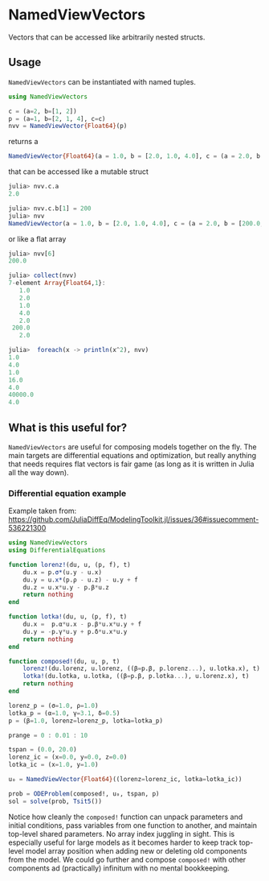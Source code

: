 # NamedViewVectors

 Vectors that can be accessed like arbitrarily nested structs.

## Usage
```NamedViewVectors``` can be instantiated with named tuples.

```julia
using NamedViewVectors

c = (a=2, b=[1, 2])
p = (a=1, b=[2, 1, 4], c=c)
nvv = NamedViewVector{Float64}(p)
```

returns a

```julia
NamedViewVector{Float64}(a = 1.0, b = [2.0, 1.0, 4.0], c = (a = 2.0, b = [1.0, 2.0]))
```

that can be accessed like a mutable struct

```julia
julia> nvv.c.a
2.0

julia> nvv.c.b[1] = 200
julia> nvv
NamedViewVector(a = 1.0, b = [2.0, 1.0, 4.0], c = (a = 2.0, b = [200.0, 2.0]))
```

or like a flat array

```julia
julia> nvv[6]
200.0

julia> collect(nvv)
7-element Array{Float64,1}:
   1.0
   2.0
   1.0
   4.0
   2.0
 200.0
   2.0

julia>  foreach(x -> println(x^2), nvv)
1.0
4.0
1.0
16.0
4.0
40000.0
4.0
```

## What is this useful for?
```NamedViewVectors``` are useful for composing models together on the fly. The main targets are differential equations and optimization, but really anything that needs requires flat vectors is fair game (as long as it is written in Julia all the way down).

### Differential equation example
Example taken from:
https://github.com/JuliaDiffEq/ModelingToolkit.jl/issues/36#issuecomment-536221300
```julia
using NamedViewVectors
using DifferentialEquations

function lorenz!(du, u, (p, f), t)
    du.x = p.σ*(u.y - u.x)
    du.y = u.x*(p.ρ - u.z) - u.y + f
    du.z = u.x*u.y - p.β*u.z
    return nothing
end

function lotka!(du, u, (p, f), t)
    du.x =  p.α*u.x - p.β*u.x*u.y + f
    du.y = -p.γ*u.y + p.δ*u.x*u.y
    return nothing
end

function composed!(du, u, p, t)
    lorenz!(du.lorenz, u.lorenz, ((β=p.β, p.lorenz...), u.lotka.x), t)
    lotka!(du.lotka, u.lotka, ((β=p.β, p.lotka...), u.lorenz.x), t)
    return nothing
end

lorenz_p = (σ=1.0, ρ=1.0)
lotka_p = (α=1.0, γ=3.1, δ=0.5)
p = (β=1.0, lorenz=lorenz_p, lotka=lotka_p)

prange = 0 : 0.01 : 10

tspan = (0.0, 20.0)
lorenz_ic = (x=0.0, y=0.0, z=0.0)
lotka_ic = (x=1.0, y=1.0)

u₀ = NamedViewVector{Float64}((lorenz=lorenz_ic, lotka=lotka_ic))

prob = ODEProblem(composed!, u₀, tspan, p)
sol = solve(prob, Tsit5())
```

Notice how cleanly the ```composed!``` function can unpack parameters and initial conditions, pass variables from one function to another, and maintain top-level shared parameters. No array index juggling in sight. This is especially useful for large models as it becomes harder to keep track top-level model array position when adding new or deleting old components from the model. We could go further and compose ```composed!``` with other components ad (practically) infinitum with no mental bookkeeping.
